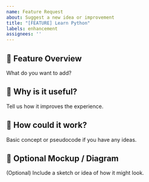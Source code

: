 ```yaml
---
name: Feature Request
about: Suggest a new idea or improvement
title: "[FEATURE] Learn Python"
labels: enhancement
assignees: ''
---
```


## 🌟 Feature Overview

What do you want to add?

## 🤔 Why is it useful?

Tell us how it improves the experience.

## 🔧 How could it work?

Basic concept or pseudocode if you have any ideas.

## 📸 Optional Mockup / Diagram

(Optional) Include a sketch or idea of how it might look.
